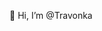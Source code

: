 👋 Hi, I’m @Travonka

<!---
Travonka/Travonka is a ✨ special ✨ repository because its `README.md` (this file) appears on your GitHub profile.
You can click the Preview link to take a look at your changes.
--->
